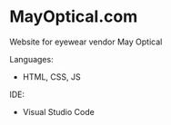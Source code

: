 # MayOptical.com

Website for eyewear vendor May Optical

Languages:

- HTML, CSS, JS

IDE: 

- Visual Studio Code
